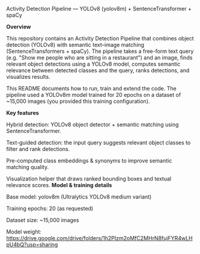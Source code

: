 Activity Detection Pipeline — YOLOv8 (yolov8m) + SentenceTransformer + spaCy

**Overview**

This repository contains an Activity Detection Pipeline that combines object detection (YOLOv8) with semantic text–image matching (SentenceTransformers + spaCy). The pipeline takes a free-form text query (e.g. "Show me people who are sitting in a restaurant") and an image, finds relevant object detections using a YOLOv8 model, computes semantic relevance between detected classes and the query, ranks detections, and visualizes results.

This README documents how to run, train and extend the code. The pipeline used a YOLOv8m model trained for 20 epochs on a dataset of ~15,000 images (you provided this training configuration).

**Key features**

Hybrid detection: YOLOv8 object detector + semantic matching using SentenceTransformer.

Text-guided detection: the input query suggests relevant object classes to filter and rank detections.

Pre-computed class embeddings & synonyms to improve semantic matching quality.

Visualization helper that draws ranked bounding boxes and textual relevance scores.
**Model & training details**

Base model: yolov8m (Ultralytics YOLOv8 medium variant)

Training epochs: 20 (as requested)

Dataset size: ~15,000 images

Model weight: https://drive.google.com/drive/folders/1h2PIzm2oMfC2MHrN8fujFYR4wLHpU4bQ?usp=sharing
